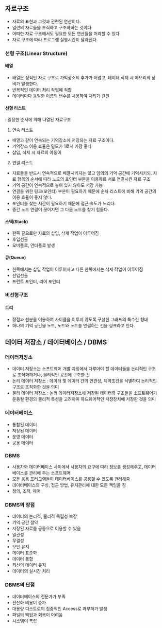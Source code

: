 ## 자료구조
- 자료의 표현과 그것과 관련된 연산이다.
- 일련의 자료들을 조직하고 구조화하는 것이다.
- 어떠한 자료 구조에서도 필요한 모든 연산들을 처리할 수 있다.
- 자료 구조에 따라 프로그램 실행시간이 달라진다.
### 선형 구조(Linear Structure)
#### 배열
- 배열은 정적인 자료 구조로 가억장소의 추가가 어렵고, 데이터 삭제 시 메모리의 낭비가 발생한다.
- 반복적인 데이터 처리 작업에 적합
- 데이터마다 동일한 이름의 변수를 사용하여 처리가 간편
#### 선형 리스트
: 일정한 순서에 의해 나열된 자료구조
1. 연속 리스트
- 배열과 같이 연속되는 기억장소에 저장되는 자료 구조이다.
- 기억장소 이용 효율은 밀도가 1로서 가장 좋다
- 삽입, 삭제 시 자료의 이동이 
2. 연결 리스트
- 자료들을 반드시 연속적으로 배열시키지는 않고 임의의 기억 공간에 기억시키되, 자료 항목의 순서에 따라 노드의 포인터 부분을 이용하료 서로 연결시킨 자료 구조
- 기억 공간이 연속적으로 놓여 있지 않아도 저장 가능
- 연결을 위한 링크(포인터) 부분이 필요하기 때문에 순차 리스트에 비해 기억 공간의 이용 효율이 좋지 않다.
- 포인터를 찾는 시간이 필요하기 때문에 접근 속도가 느리다.
- 중간 노드 연결이 끊어지면 그 다음 노드를 찾기 힘들다.
#### 스택(Stack)
- 한쪽 끝으로만 자료의 삽입, 삭제 작업이 이루어짐
- 후입선출
- 오버플로, 언더플로 발생
#### 큐(Queue)
- 한쪽에서는 삽입 작업이 이루어지고 다른 한쪽에서는 삭제 작업이 이루어짐
- 선입선출
- 프런트 포인터, 리어 포인터
### 비선형구조
#### 트리
- 정점과 선분을 이용하여 사이클을 이루지 않도록 구성한 그래프의 특수한 형태
- 하나의 기억 공간을 노드, 노드와 노드를 연결하는 선을 링크라고 한다.


## 데이터 저장소 / 데이터베이스 / DBMS
### 데이터저장소
- 데이터 저장소는 소프트웨어 개발 과정에서 다루어야 할 데이터들을 논리적인 구조로 조직화하거나, 물리적인 공간에 구축한 것
- 논리 데이터 저장소 : 데이터 및 데이터 간의 연관성, 제약조건을 식별하여 논리적인 구조로 조직화한 것을 의미
- 물리 데이터 저장소 : 논리 데이터저장소에 저장된 데이터와 구조들을 소프트웨어가 운용될 환경의 물리적 특성을 고려하여 하드웨어적인 저장장치에 저장한 것을 의미
### 데이터베이스
- 통합된 데이터
- 저장된 데이터
- 운영 데이터
- 공용 데이터
### DBMS
- 사용자와 데이터베이스 사이에서 사용자의 요구에 따라 정보를 생성해주고, 데이터베이스를 관리해 주는 소프트웨어
- 모든 응용 프러그램들이 데이터베이스를 공용할 수 있도록 관리해줌
- 데이터베이스의 구성, 접근 방법, 유지관리에 대한 모든 책임을 짐
- 정의, 조작, 제어
### DBMS의 장점
- 데이터의 논리적, 물리적 독립성 보장
- 기억 공간 절약
- 저장된 자료를 공동으로 이용할 수 있음
- 일관성
- 무결성
- 보안 유지
- 데이터 표준화
- 데이터 통합
- 최신의 데이터 유지
- 데이터의 실시간 처리
### DBMS의 단점
- 데이터베이스의 전문가가 부족
- 전산화 비용이 증가
- 대용량 디스트로의 집중적인 Access로 과부하가 발생
- 파일의 백업과 회복이 어려움
- 시스템이 복잡
